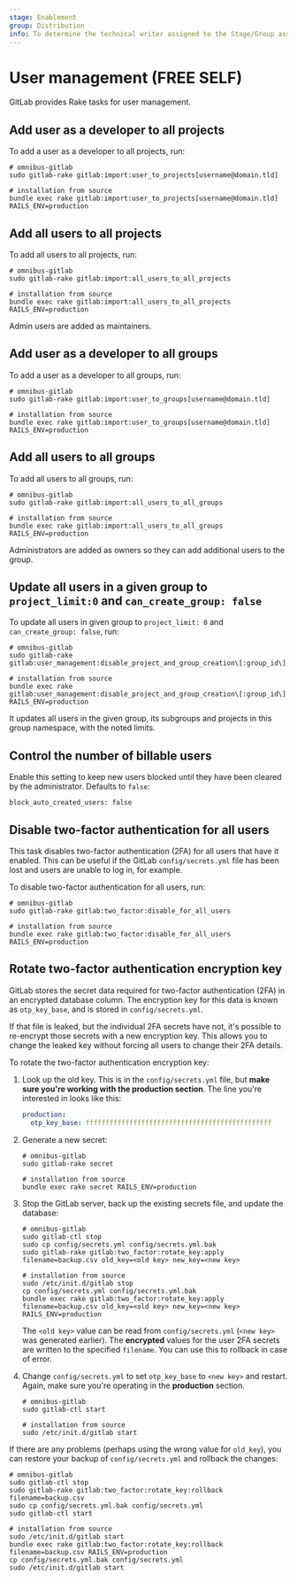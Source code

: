```yaml
---
stage: Enablement
group: Distribution
info: To determine the technical writer assigned to the Stage/Group associated with this page, see https://about.gitlab.com/handbook/engineering/ux/technical-writing/#assignments
---
```


# User management **(FREE SELF)**

GitLab provides Rake tasks for user management.

## Add user as a developer to all projects

To add a user as a developer to all projects, run:

```shell
# omnibus-gitlab
sudo gitlab-rake gitlab:import:user_to_projects[username@domain.tld]

# installation from source
bundle exec rake gitlab:import:user_to_projects[username@domain.tld] RAILS_ENV=production
```

## Add all users to all projects

To add all users to all projects, run:

```shell
# omnibus-gitlab
sudo gitlab-rake gitlab:import:all_users_to_all_projects

# installation from source
bundle exec rake gitlab:import:all_users_to_all_projects RAILS_ENV=production
```

Admin users are added as maintainers.

## Add user as a developer to all groups

To add a user as a developer to all groups, run:

```shell
# omnibus-gitlab
sudo gitlab-rake gitlab:import:user_to_groups[username@domain.tld]

# installation from source
bundle exec rake gitlab:import:user_to_groups[username@domain.tld] RAILS_ENV=production
```

## Add all users to all groups

To add all users to all groups, run:

```shell
# omnibus-gitlab
sudo gitlab-rake gitlab:import:all_users_to_all_groups

# installation from source
bundle exec rake gitlab:import:all_users_to_all_groups RAILS_ENV=production
```

Administrators are added as owners so they can add additional users to the group.

## Update all users in a given group to `project_limit:0` and `can_create_group: false`

To update all users in given group to `project_limit: 0` and `can_create_group: false`, run:

```shell
# omnibus-gitlab
sudo gitlab-rake gitlab:user_management:disable_project_and_group_creation\[:group_id\]

# installation from source
bundle exec rake gitlab:user_management:disable_project_and_group_creation\[:group_id\] RAILS_ENV=production
```

It updates all users in the given group, its subgroups and projects in this group namespace, with the noted limits.

## Control the number of billable users

Enable this setting to keep new users blocked until they have been cleared by the administrator.
Defaults to `false`:

```plaintext
block_auto_created_users: false
```

## Disable two-factor authentication for all users

This task disables two-factor authentication (2FA) for all users that have it enabled. This can be
useful if the GitLab `config/secrets.yml` file has been lost and users are unable
to log in, for example.

To disable two-factor authentication for all users, run:

```shell
# omnibus-gitlab
sudo gitlab-rake gitlab:two_factor:disable_for_all_users

# installation from source
bundle exec rake gitlab:two_factor:disable_for_all_users RAILS_ENV=production
```

## Rotate two-factor authentication encryption key

GitLab stores the secret data required for two-factor authentication (2FA) in an encrypted
database column. The encryption key for this data is known as `otp_key_base`, and is
stored in `config/secrets.yml`.

If that file is leaked, but the individual 2FA secrets have not, it's possible
to re-encrypt those secrets with a new encryption key. This allows you to change
the leaked key without forcing all users to change their 2FA details.

To rotate the two-factor authentication encryption key:

1. Look up the old key. This is in the `config/secrets.yml` file, but **make sure you're working
   with the production section**. The line you're interested in looks like this:

   ```yaml
   production:
     otp_key_base: fffffffffffffffffffffffffffffffffffffffffffffff
   ```

1. Generate a new secret:

   ```shell
   # omnibus-gitlab
   sudo gitlab-rake secret

   # installation from source
   bundle exec rake secret RAILS_ENV=production
   ```

1. Stop the GitLab server, back up the existing secrets file, and update the database:

   ```shell
   # omnibus-gitlab
   sudo gitlab-ctl stop
   sudo cp config/secrets.yml config/secrets.yml.bak
   sudo gitlab-rake gitlab:two_factor:rotate_key:apply filename=backup.csv old_key=<old key> new_key=<new key>

   # installation from source
   sudo /etc/init.d/gitlab stop
   cp config/secrets.yml config/secrets.yml.bak
   bundle exec rake gitlab:two_factor:rotate_key:apply filename=backup.csv old_key=<old key> new_key=<new key> RAILS_ENV=production
   ```

   The `<old key>` value can be read from `config/secrets.yml` (`<new key>` was
   generated earlier). The **encrypted** values for the user 2FA secrets are
   written to the specified `filename`. You can use this to rollback in case of
   error.

1. Change `config/secrets.yml` to set `otp_key_base` to `<new key>` and restart. Again, make sure
   you're operating in the **production** section.

   ```shell
   # omnibus-gitlab
   sudo gitlab-ctl start

   # installation from source
   sudo /etc/init.d/gitlab start
   ```

If there are any problems (perhaps using the wrong value for `old_key`), you can
restore your backup of `config/secrets.yml` and rollback the changes:

```shell
# omnibus-gitlab
sudo gitlab-ctl stop
sudo gitlab-rake gitlab:two_factor:rotate_key:rollback filename=backup.csv
sudo cp config/secrets.yml.bak config/secrets.yml
sudo gitlab-ctl start

# installation from source
sudo /etc/init.d/gitlab start
bundle exec rake gitlab:two_factor:rotate_key:rollback filename=backup.csv RAILS_ENV=production
cp config/secrets.yml.bak config/secrets.yml
sudo /etc/init.d/gitlab start

```
